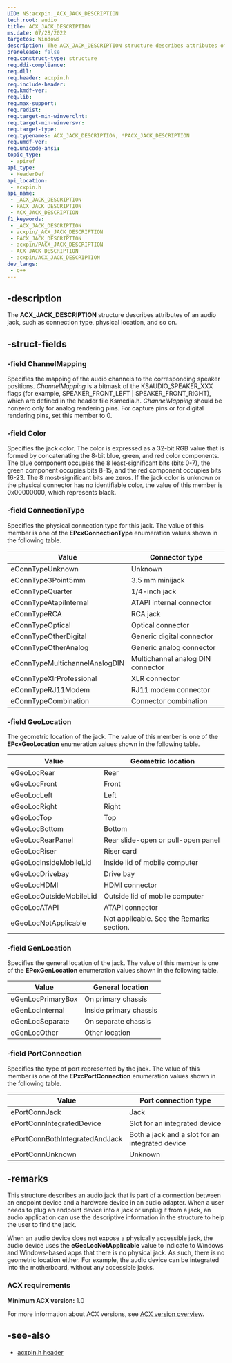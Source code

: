 ```yaml
---
UID: NS:acxpin._ACX_JACK_DESCRIPTION
tech.root: audio
title: ACX_JACK_DESCRIPTION
ms.date: 07/28/2022
targetos: Windows
description: The ACX_JACK_DESCRIPTION structure describes attributes of an audio jack, such as connection type, physical location, and so on.
prerelease: false
req.construct-type: structure
req.ddi-compliance: 
req.dll: 
req.header: acxpin.h
req.include-header: 
req.kmdf-ver: 
req.lib: 
req.max-support: 
req.redist: 
req.target-min-winverclnt: 
req.target-min-winversvr: 
req.target-type: 
req.typenames: ACX_JACK_DESCRIPTION, *PACX_JACK_DESCRIPTION
req.umdf-ver: 
req.unicode-ansi: 
topic_type:
 - apiref
api_type:
 - HeaderDef
api_location:
 - acxpin.h
api_name:
 - _ACX_JACK_DESCRIPTION
 - PACX_JACK_DESCRIPTION
 - ACX_JACK_DESCRIPTION
f1_keywords:
 - _ACX_JACK_DESCRIPTION
 - acxpin/_ACX_JACK_DESCRIPTION
 - PACX_JACK_DESCRIPTION
 - acxpin/PACX_JACK_DESCRIPTION
 - ACX_JACK_DESCRIPTION
 - acxpin/ACX_JACK_DESCRIPTION
dev_langs:
 - c++
---
```


## -description

The **ACX_JACK_DESCRIPTION** structure describes attributes of an audio jack, such as connection type, physical location, and so on.

## -struct-fields

### -field ChannelMapping

Specifies the mapping of the audio channels to the corresponding speaker positions. *ChannelMapping* is a bitmask of the KSAUDIO_SPEAKER_XXX flags (for example, SPEAKER_FRONT_LEFT | SPEAKER_FRONT_RIGHT), which are defined in the header file Ksmedia.h. *ChannelMapping* should be nonzero only for analog rendering pins. For capture pins or for digital rendering pins, set this member to 0.

### -field Color

Specifies the jack color. The color is expressed as a 32-bit RGB value that is formed by concatenating the 8-bit blue, green, and red color components. The blue component occupies the 8 least-significant bits (bits 0-7), the green component occupies bits 8-15, and the red component occupies bits 16-23. The 8 most-significant bits are zeros. If the jack color is unknown or the physical connector has no identifiable color, the value of this member is 0x00000000, which represents black.

### -field ConnectionType

Specifies the physical connection type for this jack. The value of this member is one of the **EPcxConnectionType** enumeration values shown in the following table.

| Value | Connector type |
|--|--|
| eConnTypeUnknown | Unknown |
| eConnType3Point5mm | 3.5 mm minijack |
| eConnTypeQuarter | 1/4-inch jack |
| eConnTypeAtapiInternal | ATAPI internal connector |
| eConnTypeRCA | RCA jack |
| eConnTypeOptical | Optical connector |
| eConnTypeOtherDigital | Generic digital connector |
| eConnTypeOtherAnalog | Generic analog connector |
| eConnTypeMultichannelAnalogDIN | Multichannel analog DIN connector |
| eConnTypeXlrProfessional | XLR connector |
| eConnTypeRJ11Modem | RJ11 modem connector |
| eConnTypeCombination | Connector combination |

### -field GeoLocation

The geometric location of the jack. The value of this member is one of the **EPcxGeoLocation** enumeration values shown in the following table.

| Value | Geometric location |
|--|--|
| eGeoLocRear | Rear |
| eGeoLocFront | Front |
| eGeoLocLeft | Left |
| eGeoLocRight | Right |
| eGeoLocTop | Top |
| eGeoLocBottom | Bottom |
| eGeoLocRearPanel | Rear slide-open or pull-open panel |
| eGeoLocRiser | Riser card |
| eGeoLocInsideMobileLid | Inside lid of mobile computer |
| eGeoLocDrivebay | Drive bay |
| eGeoLocHDMI | HDMI connector |
| eGeoLocOutsideMobileLid | Outside lid of mobile computer |
| eGeoLocATAPI | ATAPI connector |
| eGeoLocNotApplicable | Not applicable. See the [Remarks](#remarks) section. |

### -field GenLocation

Specifies the general location of the jack. The value of this member is one of the **EPcxGenLocation** enumeration values shown in the following table.

| Value | General location |
|--|--|
| eGenLocPrimaryBox | On primary chassis |
| eGenLocInternal | Inside primary chassis |
| eGenLocSeparate | On separate chassis |
| eGenLocOther | Other location |

### -field PortConnection

Specifies the type of port represented by the jack. The value of this member is one of the **EPxcPortConnection** enumeration values shown in the following table.

| Value | Port connection type |
|--|--|
| ePortConnJack | Jack |
| ePortConnIntegratedDevice | Slot for an integrated device |
| ePortConnBothIntegratedAndJack | Both a jack and a slot for an integrated device |
| ePortConnUnknown | Unknown |

## -remarks

This structure describes an audio jack that is part of a connection between an endpoint device and a hardware device in an audio adapter. When a user needs to plug an endpoint device into a jack or unplug it from a jack, an audio application can use the descriptive information in the structure to help the user to find the jack.

When an audio device does not expose a physically accessible jack, the audio device uses the **eGeoLocNotApplicable** value to indicate to Windows and Windows-based apps that there is no physical jack. As such, there is no geometric location either. For example, the audio device can be integrated into the motherboard, without any accessible jacks.

### ACX requirements

**Minimum ACX version:** 1.0

For more information about ACX versions, see [ACX version overview](/windows-hardware/drivers/audio/acx-version-overview).

## -see-also

- [acxpin.h header](index.md)
